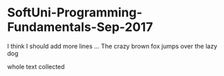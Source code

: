 # SoftUni-Programming-Fundamentals-Sep-2017
I think I should add more lines ...
The crazy brown fox jumps over the lazy dog

whole text collected

